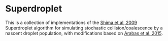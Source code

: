 # Superdroplet

This is a collection of implementations of the [Shima et al, 2009](http://dx.doi.org/10.1002/qj.441) Superdroplet algorithm for simulating stochastic collision/coalescence by a nascent droplet population, with modifications based on [Arabas et al, 2015](http://10.5194/gmd-8-1677-2015).

